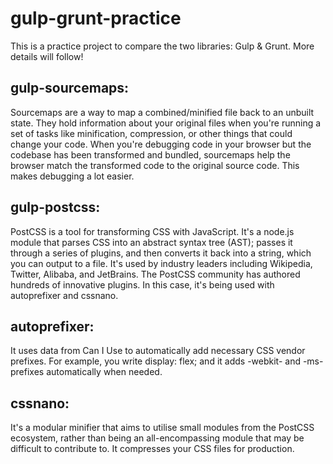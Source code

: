 # gulp-grunt-practice
This is a practice project to compare the two libraries: Gulp & Grunt.
More details will follow!

## gulp-sourcemaps: 
Sourcemaps are a way to map a combined/minified file back to an unbuilt state. They hold information about your original files when you're running a set of tasks like minification, compression, or other things that could change your code. When you're debugging code in your browser but the codebase has been transformed and bundled, sourcemaps help the browser match the transformed code to the original source code. This makes debugging a lot easier.

## gulp-postcss: 
PostCSS is a tool for transforming CSS with JavaScript. It's a node.js module that parses CSS into an abstract syntax tree (AST); passes it through a series of plugins, and then converts it back into a string, which you can output to a file. It's used by industry leaders including Wikipedia, Twitter, Alibaba, and JetBrains. The PostCSS community has authored hundreds of innovative plugins. In this case, it's being used with autoprefixer and cssnano.

## autoprefixer: 
It uses data from Can I Use to automatically add necessary CSS vendor prefixes. For example, you write display: flex; and it adds -webkit- and -ms- prefixes automatically when needed.

## cssnano: 
It's a modular minifier that aims to utilise small modules from the PostCSS ecosystem, rather than being an all-encompassing module that may be difficult to contribute to. It compresses your CSS files for production.
